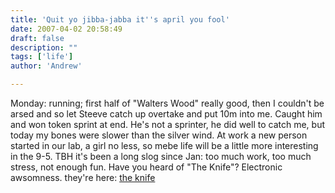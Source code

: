 ```yaml
---
title: 'Quit yo jibba-jabba it''s april you fool'
date: 2007-04-02 20:58:49
draft: false
description: ""
tags: ['life']
author: 'Andrew'

---
```


Monday: running; first half of "Walters Wood" really good, then I couldn't be arsed and so let Steeve catch up overtake and put 10m into me. Caught him and won token sprint at end. He's not a sprinter, he did well to catch me, but today my bones were slower than the silver wind. At work a new person started in our lab, a girl no less, so mebe life will be a little more interesting in the 9-5. TBH it's been a long slog since Jan: too much work, too much stress, not enough fun. Have you heard of "The Knife"? Electronic awsomness. they're here: [the knife](http://www.theknife.net/o0o.html)
